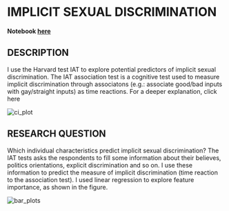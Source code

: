 # IMPLICIT SEXUAL DISCRIMINATION
**Notebook [here](https://github.com/tommella90/Predicting-sexual-discrimination/blob/main/analysis.ipynb)**

## DESCRIPTION
I use the Harvard test IAT to explore potential predictors of implicit sexual discrimination. The IAT association test is a cognitive test used to measure implicit discrimination through associatons (e.g.: associate good/bad inputs with gay/straight inputs) as time reactions. For a deeper explanation, click here

![ci_plot](https://user-images.githubusercontent.com/66441052/217927950-55faf72e-0cb7-4fad-8db5-b116f810902e.jpeg)

## RESEARCH QUESTION
Which individual characteristics predict implicit sexual discrimination? The IAT tests asks the respondents to fill some information about their believes, politics orientations, explicit discrimination and so on. I use these information to predict the measure of implicit discrimination (time reaction to the association test).
I used linear regression to explore feature importance, as shown in the figure. 

![bar_plots](https://user-images.githubusercontent.com/66441052/217931418-b7b5672e-3b02-473c-85d6-a7bc3bb52e02.jpeg)
